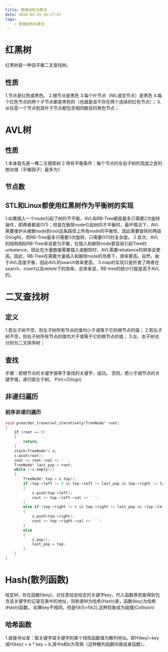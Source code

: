 ```yaml
---
title: 数据结构与算法
date: 2018-03-29 16:27:07
tags:
	- 数据结构与算法
---
```


# 红黑树

红黑树是一种自平衡二叉查找树。

## 性质

1.节点是红色或黑色。
2.根节点是黑色
3.每个叶节点（NIL或空节点）是黑色
4.每个红色节点的两个子节点都是黑色的（也就是说不存在两个连续的红色节点）；
5.从任意一个节点到其叶子节点都包含相同数目的黑色节点；

# AVL树

## 性质

1.本身首先是一棵二叉搜索树
2.带有平衡条件：每个节点的左右子树的高度之差的绝对值（平衡因子）最多为1.

## 节点数


## STL和Linux都使用红黑树作为平衡树的实现

1.如果插入一个node引起了树的不平衡，AVL和RB-Tree都是最多只需要2次旋转操作，即两者都是O(1)；但是在删除node引起树的不平衡时，最坏情况下，AVL需要维护从被删node到root这条路径上所有node的平衡性，因此需要旋转的两级O(logN)，而RB-Tree最多只需要3次旋转，只需要O(1)的复杂度。
2.其次，AVL的结构相较RB-Tree来说更为平衡，在插入和删除node更容易引起Tree的unbalance，因此在大量数据需要插入或删除时，AVL需要rebalance的频率会更高。因此，RB-Tree在需要大量插入和删除node的场景下，效率更高。自然，由于AVL高度平衡，因此AVL的search效率更高。
3.map的实现只是折衷了两者在search、insert以及delete下的效率。总体来说，RB-tree的统计行能是高于AVL的。


# 二叉查找树

## 定义

1.若左子树不空，则左子树所有节点的值均小于或等于它的根节点的值；
2.若右子树不空，则右子树所有节点的值均大于或等于它的根节点的值；
3.左、右子树也分别为二叉排序树；

## 查找

步骤：若根节点的关键字值等于查找的关键字，成功。
否则，若小于根节点的关键字值，递归查左子树。
P(n)=O(logn)

## 非递归遍历

### 前序非递归遍历

```C++
void preorder_traversal_iteratively(TreeNode* root)
{
	if (root == 0)
	{
		return;
	}
	stack<TreeNode*> s;
	s.push(root);
	cout << root->val << ' ';
	TreeNode* last_pop = root;
	while (!s.empty())
	{
		TreeNode* top = s.top();
		if (top->left != 0 && top->left != last_pop && top->right != last_pop)
		{
			s.push(top->left);
			cout >> top->left->val << ' ';
		}
		else if (top->right != 0 && top->right != last_pop && (top->left == 0 || top->left == last_pop))
		{
			s.push(top->right);
			cout >> top->right->val << ' ';
		}
		else
		{
			s.pop();
			last_pop = top;
		}
	}
}
```

# Hash(散列函数)

给定M，存在函数f(key)，对任意给定给定的关键字key，代入函数厚若能得到包含该关键字的记录在表中的地址，则称表M为哈希(Hash)表，函数(key)为哈希(Hash)函数。
如果key不相同，但是f(k1)=f(k2),这种现象成为碰撞(Collision)

## 哈希函数

1.直接寻址发：取关键字或关键字的某个线性函数值为散列地址。即H(key)=key或H(key) = a * key + b,其中a和b为常熟（这种散列函数叫做自身函数）。

